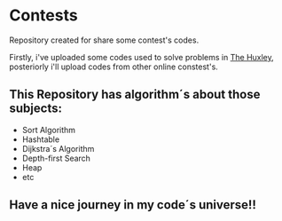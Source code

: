 # Contests
Repository created for share some contest's codes. 

Firstly, i've uploaded some codes used to solve problems in [The Huxley](https://www.thehuxley.com/), posteriorly i'll 
upload codes from other online constest's.


This Repository has algorithm´s about those subjects:
------
* Sort Algorithm
* Hashtable
* Dijkstra´s Algorithm
* Depth-first Search
* Heap
* etc
## Have a nice journey in my code´s universe!!

